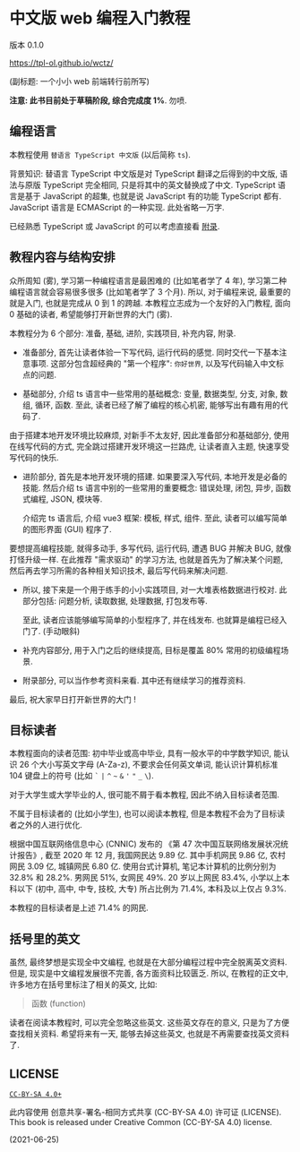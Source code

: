 # 中文版 web 编程入门教程
版本 0.1.0

<https://tpl-ol.github.io/wctz/>

(副标题: 一个小小 web 前端转行前所写)

**注意: 此书目前处于草稿阶段, 综合完成度 1%**.
勿喷.


## 编程语言

本教程使用 `替语言 TypeScript 中文版` (以后简称 `ts`).

背景知识:
替语言 TypeScript 中文版是对 TypeScript 翻译之后得到的中文版,
语法与原版 TypeScript 完全相同, 只是将其中的英文替换成了中文.
TypeScript 语言是基于 JavaScript 的超集, 也就是说 JavaScript 有的功能 TypeScript 都有.
JavaScript 语言是 ECMAScript 的一种实现.
此处省略一万字.

已经熟悉 TypeScript 或 JavaScript 的可以考虑直接看 [附录](../附录/替语言-TypeScript-中文版).


## 教程内容与结构安排

众所周知 (雾), 学习第一种编程语言是最困难的 (比如笔者学了 4 年),
学习第二种编程语言就会容易很多很多 (比如笔者学了 3 个月).
所以, 对于编程来说, 最重要的就是入门, 也就是完成从 0 到 1 的跨越.
本教程立志成为一个友好的入门教程, 面向 0 基础的读者, 希望能够打开新世界的大门 (雾).

本教程分为 6 个部分: 准备, 基础, 进阶, 实践项目, 补充内容, 附录.

+ 准备部分, 首先让读者体验一下写代码, 运行代码的感觉.
  同时交代一下基本注意事项.
  这部分包含超经典的 "第一个程序": `你好世界`, 以及写代码输入中文标点的问题.

+ 基础部分, 介绍 ts 语言中一些常用的基础概念:
  变量, 数据类型, 分支, 对象, 数组, 循环, 函数.
  至此, 读者已经了解了编程的核心机密, 能够写出有趣有用的代码了.

由于搭建本地开发环境比较麻烦, 对新手不太友好, 因此准备部分和基础部分,
使用在线写代码的方式, 完全跳过搭建开发环境这一拦路虎,
让读者直入主题, 快速享受写代码的快乐.

+ 进阶部分, 首先是本地开发环境的搭建.
  如果要深入写代码, 本地开发是必备的技能.
  然后介绍 ts 语言中别的一些常用的重要概念:
  错误处理, 闭包, 异步, 函数式编程, JSON, 模块等.

  介绍完 ts 语言后, 介绍 vue3 框架: 模板, 样式, 组件.
  至此, 读者可以编写简单的图形界面 (GUI) 程序了.

要想提高编程技能, 就得多动手, 多写代码, 运行代码, 遭遇 BUG 并解决 BUG, 就像打怪升级一样.
在此推荐 "需求驱动" 的学习方法, 也就是首先为了解决某个问题,
然后再去学习所需的各种相关知识技术, 最后写代码来解决问题.

+ 所以, 接下来是一个用于练手的小小实践项目, 对一大堆表格数据进行校对.
  此部分包括: 问题分析, 读取数据, 处理数据, 打包发布等.

  至此, 读者应该能够编写简单的小型程序了, 并在线发布.
  也就算是编程已经入门了. (手动眼斜)

+ 补充内容部分, 用于入门之后的继续提高, 目标是覆盖 80% 常用的初级编程场景.

+ 附录部分, 可以当作参考资料来看.
  其中还有继续学习的推荐资料.

最后, 祝大家早日打开新世界的大门 !


## 目标读者

本教程面向的读者范围:
初中毕业或高中毕业, 具有一般水平的中学数学知识,
能认识 26 个大小写英文字母 (A-Za-z), 不要求会任何英文单词,
能认识计算机标准 104 键盘上的符号 (比如 <code>&#96;</code> `|` `^` `~` `&` `'` `"` `_` `\`).

对于大学生或大学毕业的人, 很可能不屑于看本教程, 因此不纳入目标读者范围.

不属于目标读者的 (比如小学生), 也可以阅读本教程,
但是本教程不会为了目标读者之外的人进行优化.

根据中国互联网络信息中心 (CNNIC) 发布的 《第 47 次中国互联网络发展状况统计报告》,
截至 2020 年 12 月, 我国网民达 9.89 亿.
其中手机网民 9.86 亿, 农村网民 3.09 亿, 城镇网民 6.80 亿.
使用台式计算机, 笔记本计算机的比例分别为 32.8% 和 28.2%.
男网民 51%, 女网民 49%.
20 岁以上网民 83.4%, 小学以上本科以下 (初中, 高中, 中专, 技校, 大专)
所占比例为 71.4%, 本科及以上仅占 9.3%.

本教程的目标读者是上述 71.4% 的网民.


## 括号里的英文

虽然, 最终梦想是实现全中文编程, 也就是在大部分编程过程中完全脱离英文资料.
但是, 现实是中文编程发展很不完善, 各方面资料比较匮乏.
所以, 在教程的正文中, 许多地方在括号里标注了相关的英文, 比如:

> 函数 (function)

读者在阅读本教程时, 可以完全忽略这些英文.
这些英文存在的意义, 只是为了方便查找相关资料.
希望将来有一天, 能够去掉这些英文, 也就是不再需要查找英文资料了.


## LICENSE

[`CC-BY-SA 4.0+`](https://creativecommons.org/licenses/by-sa/4.0/)

此内容使用 创意共享-署名-相同方式共享 (CC-BY-SA 4.0) 许可证 (LICENSE).
This book is released under Creative Common (CC-BY-SA 4.0) license.

(2021-06-25)
